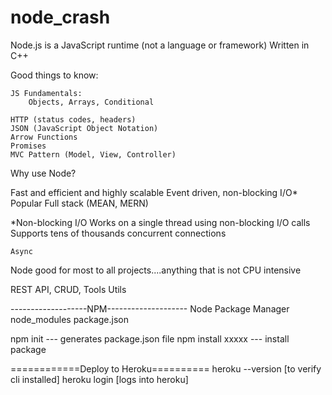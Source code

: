 # node_crash

<!-- Start of a Node crash course -->

Node.js is a JavaScript runtime (not a language or framework)
Written in C++

Good things to know:

    JS Fundamentals:
        Objects, Arrays, Conditional

    HTTP (status codes, headers)
    JSON (JavaScript Object Notation)
    Arrow Functions
    Promises
    MVC Pattern (Model, View, Controller)

Why use Node?

Fast and efficient and highly scalable
Event driven, non-blocking I/O* 
Popular
Full stack (MEAN, MERN)

*Non-blocking I/O
    Works on a single thread using non-blocking I/O calls
    Supports tens of thousands concurrent connections
    
    Async

Node good for most to all projects....anything that is not CPU intensive

REST API, CRUD, Tools Utils

-------------------NPM--------------------
Node Package Manager
node_modules
package.json


npm init --- generates package.json file
npm install xxxxx --- install package



============Deploy to Heroku==========
heroku --version [to verify cli installed]
heroku login [logs into heroku]
